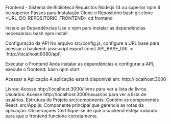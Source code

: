 Frontend - Sistema de Biblioteca
Requisitos
Node.js 14 ou superior
npm 6 ou superior
Passos para Instalação
Clone o Repositório bash git clone <URL_DO_REPOSITORIO_FRONTEND> cd frontend

Instale as Dependências Use o npm para instalar as dependências necessárias: bash npm install

Configuração da API No arquivo src/config.js, configure a URL base para acessar o backend: javascript export const API_BASE_URL = 'http://localhost:8080/api';

Executar o Frontend Após instalar as dependências e configurar a API, execute o frontend: bash npm start

Acessar a Aplicação A aplicação estará disponível em: http://localhost:3000

Livros: Acesse http://localhost:3000/livros para ver a lista de livros.
Usuários: Acesse http://localhost:3000/usuarios para ver a lista de usuários.
Estrutura do Projeto
src/components: Contém os componentes React.
src/App.js: Componente principal que gerencia as rotas da aplicação.
Observações
Certifique-se de que o backend esteja rodando para que o frontend funcione corretamente.
